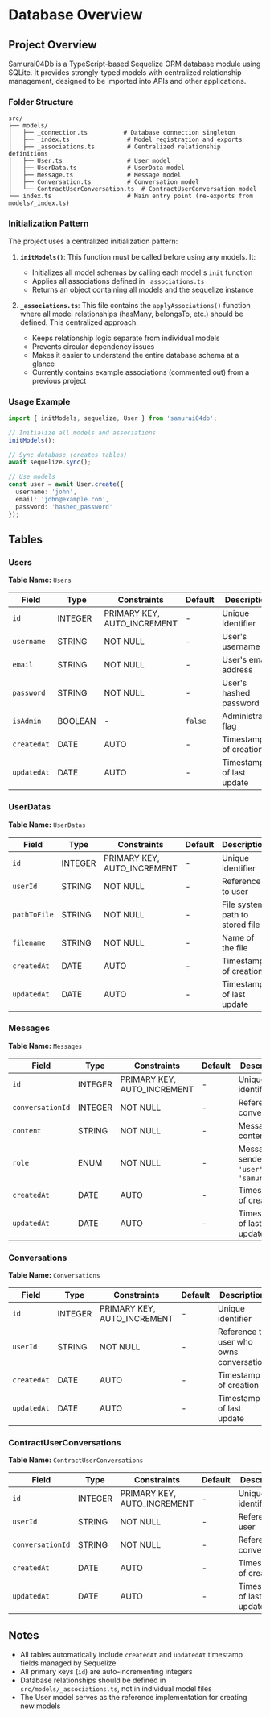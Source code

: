 # Database Overview

## Project Overview

Samurai04Db is a TypeScript-based Sequelize ORM database module using SQLite. It provides strongly-typed models with centralized relationship management, designed to be imported into APIs and other applications.

### Folder Structure

```
src/
├── models/
│   ├── _connection.ts          # Database connection singleton
│   ├── _index.ts                # Model registration and exports
│   ├── _associations.ts         # Centralized relationship definitions
│   ├── User.ts                  # User model
│   ├── UserData.ts              # UserData model
│   ├── Message.ts               # Message model
│   ├── Conversation.ts          # Conversation model
│   └── ContractUserConversation.ts  # ContractUserConversation model
└── index.ts                     # Main entry point (re-exports from models/_index.ts)
```

### Initialization Pattern

The project uses a centralized initialization pattern:

1. **`initModels()`**: This function must be called before using any models. It:
   - Initializes all model schemas by calling each model's `init` function
   - Applies all associations defined in `_associations.ts`
   - Returns an object containing all models and the sequelize instance

2. **`_associations.ts`**: This file contains the `applyAssociations()` function where all model relationships (hasMany, belongsTo, etc.) should be defined. This centralized approach:
   - Keeps relationship logic separate from individual models
   - Prevents circular dependency issues
   - Makes it easier to understand the entire database schema at a glance
   - Currently contains example associations (commented out) from a previous project

### Usage Example

```typescript
import { initModels, sequelize, User } from 'samurai04db';

// Initialize all models and associations
initModels();

// Sync database (creates tables)
await sequelize.sync();

// Use models
const user = await User.create({
  username: 'john',
  email: 'john@example.com',
  password: 'hashed_password'
});
```

## Tables

### Users

**Table Name:** `Users`

| Field | Type | Constraints | Default | Description |
|-------|------|-------------|---------|-------------|
| `id` | INTEGER | PRIMARY KEY, AUTO_INCREMENT | - | Unique identifier |
| `username` | STRING | NOT NULL | - | User's username |
| `email` | STRING | NOT NULL | - | User's email address |
| `password` | STRING | NOT NULL | - | User's hashed password |
| `isAdmin` | BOOLEAN | - | `false` | Administrator flag |
| `createdAt` | DATE | AUTO | - | Timestamp of creation |
| `updatedAt` | DATE | AUTO | - | Timestamp of last update |

### UserDatas

**Table Name:** `UserDatas`

| Field | Type | Constraints | Default | Description |
|-------|------|-------------|---------|-------------|
| `id` | INTEGER | PRIMARY KEY, AUTO_INCREMENT | - | Unique identifier |
| `userId` | STRING | NOT NULL | - | Reference to user |
| `pathToFile` | STRING | NOT NULL | - | File system path to stored file |
| `filename` | STRING | NOT NULL | - | Name of the file |
| `createdAt` | DATE | AUTO | - | Timestamp of creation |
| `updatedAt` | DATE | AUTO | - | Timestamp of last update |

### Messages

**Table Name:** `Messages`

| Field | Type | Constraints | Default | Description |
|-------|------|-------------|---------|-------------|
| `id` | INTEGER | PRIMARY KEY, AUTO_INCREMENT | - | Unique identifier |
| `conversationId` | INTEGER | NOT NULL | - | Reference to conversation |
| `content` | STRING | NOT NULL | - | Message content/text |
| `role` | ENUM | NOT NULL | - | Message sender role: `'user'` or `'samurai'` |
| `createdAt` | DATE | AUTO | - | Timestamp of creation |
| `updatedAt` | DATE | AUTO | - | Timestamp of last update |

### Conversations

**Table Name:** `Conversations`

| Field | Type | Constraints | Default | Description |
|-------|------|-------------|---------|-------------|
| `id` | INTEGER | PRIMARY KEY, AUTO_INCREMENT | - | Unique identifier |
| `userId` | STRING | NOT NULL | - | Reference to user who owns conversation |
| `createdAt` | DATE | AUTO | - | Timestamp of creation |
| `updatedAt` | DATE | AUTO | - | Timestamp of last update |

### ContractUserConversations

**Table Name:** `ContractUserConversations`

| Field | Type | Constraints | Default | Description |
|-------|------|-------------|---------|-------------|
| `id` | INTEGER | PRIMARY KEY, AUTO_INCREMENT | - | Unique identifier |
| `userId` | STRING | NOT NULL | - | Reference to user |
| `conversationId` | STRING | NOT NULL | - | Reference to conversation |
| `createdAt` | DATE | AUTO | - | Timestamp of creation |
| `updatedAt` | DATE | AUTO | - | Timestamp of last update |

## Notes

- All tables automatically include `createdAt` and `updatedAt` timestamp fields managed by Sequelize
- All primary keys (`id`) are auto-incrementing integers
- Database relationships should be defined in `src/models/_associations.ts`, not in individual model files
- The User model serves as the reference implementation for creating new models
